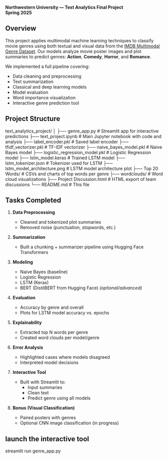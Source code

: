 **Northwestern University — Text Analytics Final Project**  
**Spring 2025**

## Overview

This project applies multimodal machine learning techniques to classify movie genres using both textual and visual data from the [IMDB Multimodal Genre Dataset](https://www.kaggle.com/datasets/zulkarnainsaurav/imdb-multimodal-vision-and-nlp-genre-classification). Our models analyze movie poster images and plot summaries to predict genres: **Action**, **Comedy**, **Horror**, and **Romance**.

We implemented a full pipeline covering:
- Data cleaning and preprocessing
- Text summarization
- Classical and deep learning models
- Model evaluation
- Word importance visualization
- Interactive genre prediction tool

## Project Structure

text_analytics_project/
│
├── genre_app.py # Streamlit app for interactive predictions
├── text_project.ipynb # Main Jupyter notebook with code and analysis
├── label_encoder.pkl # Saved label encoder
├── tfidf_vectorizer.pkl # TF-IDF vectorizer
├── naive_bayes_model.pkl # Naive Bayes model
├── logistic_regression_model.pkl # Logistic Regression model
├── lstm_model.keras # Trained LSTM model
├── lstm_tokenizer.json # Tokenizer used for LSTM
├── lstm_model_architecture.png # LSTM model architecture plot
├── Top 20 Words/ # CSVs and charts of top words per genre
├── wordclouds/ # Word cloud visualizations
├── Project Discussion.html # HTML export of team discussions
└── README.md # This file


## Tasks Completed

1. **Data Preprocessing**
   - Cleaned and tokenized plot summaries
   - Removed noise (punctuation, stopwords, etc.)

2. **Summarization**
   - Built a chunking + summarizer pipeline using Hugging Face Transformers

3. **Modeling**
   - Naive Bayes (baseline)
   - Logistic Regression
   - LSTM (Keras)
   - BERT (DistilBERT from Hugging Face) *(optional/advanced)*

4. **Evaluation**
   - Accuracy by genre and overall
   - Plots for LSTM model accuracy vs. epochs

5. **Explainability**
   - Extracted top N words per genre
   - Created word clouds per model/genre

6. **Error Analysis**
   - Highlighted cases where models disagreed
   - Interpreted model decisions

7. **Interactive Tool**
   - Built with Streamlit to:
     - Input summaries
     - Clean text
     - Predict genre using all models

8. **Bonus (Visual Classification)**
   - Paired posters with genres
   - Optional CNN image classification (in progress)
  
## launch the interactive tool

streamlit run genre_app.py


